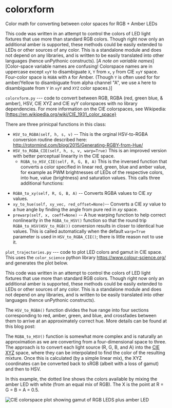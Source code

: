 # colorxform
Color math for converting between color spaces for RGB + Amber LEDs

This code was written in an attempt to control the colors of LED light
fixtures that use more than standard RGB colors. Though right now only
an additional amber is supported, these methods could be easily
extended to LEDs or other sources of any color. This is a standalone
module and does not depend on any libraries, and is written to be
easily translated into other languages (hence unPythonic constructs).
[_A note on variable names_][Color-space variable names are confusing!
Colorspace names are in uppercase except `xyY` to disambiguate `X`,
`Y` from `x`, `y` from CIE `xyY` space. Four-color space is `RGBA`
with `A` for Amber.  (Though `Y` is often used for for amber/Yellow to
disambiguate from alpha channel "A", we use `A` here to disambiguate
from `Y` in `xyY` and `XYZ` color spaces.)]


`colorxform.py` --- code to convert between RGB, RGBA (red, green
blue, & amber), HSV, CIE XYZ and CIE xyY colorspaces with no library
dependencies. For more information on the CIE colorspaces, see Wikipedia: 
[https://en.wikipedia.org/wiki/CIE_1931_color_space}

There are three prinicpal functions in this class:

* `HSV_to_RGBA(self, h, s, v)` -- This is the orginal HSV-to-RGBA
  conversion routine described here:
  <http://rotormind.com/blog/2015/Generating-RGBY-from-Hue/>
* `HSV_to_RGBA_CIE(self, h, s, v, warp=True)` This is an improved version with better perceptual linearity in the CIE space.
  * `RGBA_to_HSV_CIE(self, R, G, B, A)` This is the inversed function
    that converts a color specified in linear red, green, blue and
    amber value, for example as PWM brightnesses of LEDs of the
    respective colors, into hue, value (brightness) and saturation
    values. This calls three additional functions:
 + `RGBA_to_xy(self, R, G, B, A)` -- Converts RGBA values to CIE _xy_
   values.
 + `xy_to_hue(self, xy_vec, red_offset=None)`-- Converts a CIE _xy_ value to a hue angle by finding the angle from pure red in _xy_ space.  
 + `prewarp(self, x, coeff=None)` -- A hue warping function to help
   correct nonlinearity in the `RGBA_to_HSV()` function so that the
   round trip `RGBA_to_HSV(HSV_to_RGB())` conversion results in closer
   to identical hue values. This is called automatically when the
   default `warp=True` parameter is used in `HSV_to_RGBA_CIE()`; there
   is little reason not to use it.


`plot_trajectories.py` --- code to plot LED colors and gamut in CIE
space. This uses the `color_science` python library
<https://www.colour-science.org/> and generates the plot below.



This code was written in an attempt to control the colors of LED light
fixtures that use more than standard RGB colors. Though right now only
an additional amber is supported, these methods could be easily
extended to LEDs or other sources of any color. This is a standalone
module and does not depend on any libraries, and is written to be
easily translated into other languages (hence unPythonic constructs).

The `HSV_to_RGBA()` function divides the hue range into four sections
corresponding to red, amber, green, and blue, and crossfades between
them to arrive at an approximately correct hue. More details can be
found at this blog post:


The `RGBA_to_HSV()` function is somewhat more complex and is naturally
an approximation as we are converting from a four-dimensional space to
three. The approach is to convert each light source (R, G, B, and A)
into the [CIE
XYZ](https://en.wikipedia.org/wiki/CIE_1931_color_space#Definition_of_the_CIE_XYZ_color_space)
space, where they can be interpolated to find the color of the
resulting mixture. Once this is calculated (by a simple linear mix),
the XYZ coordinates can be converted back to sRGB (albeit with a loss
of gamut) and then to HSV.

In this example, the dotted line shows the colors available by mixing
the amber LED with white (from an equal mix of RGB).  The X is the
point at R = G = B = A = 0.5.


![CIE colorspace plot showing gamut of RGB LEDS plus amber
LED](https://github.com/headrotor/colorxform/blob/main/amber-trajectory.png?raw=true)

